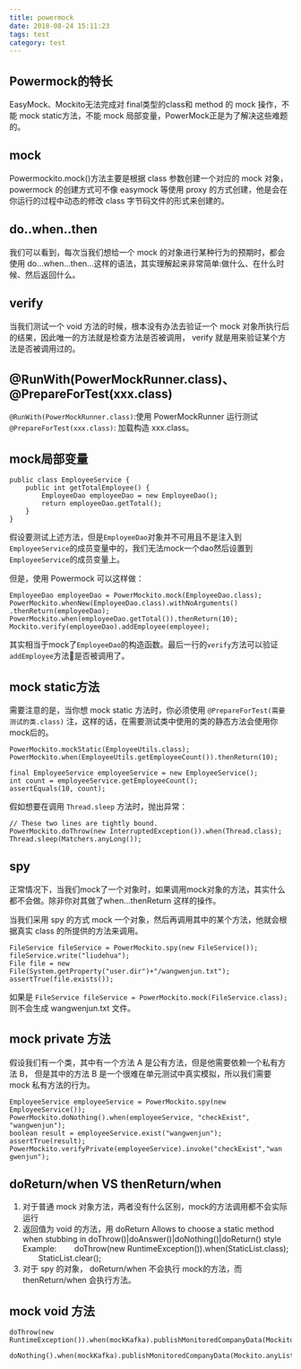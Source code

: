 ```yaml
---
title: powermock
date: 2018-08-24 15:11:23
tags: test
category: test
---
```


## Powermock的特长
EasyMock、Mockito无法完成对 final类型的class和 method 的 mock 操作，不能 mock static方法，不能 mock 局部变量，PowerMock正是为了解决这些难题的。

## mock
Powermockito.mock()方法主要是根据 class 参数创建一个对应的 mock 对象， powermock 的创建方式可不像 easymock 等使用 proxy 的方式创建，他是会在你运行的过程中动态的修改 class 字节码文件的形式来创建的。

## do..when..then
我们可以看到，每次当我们想给一个 mock 的对象进行某种行为的预期时，都会使用 do...when...then...这样的语法，其实理解起来非常简单:做什么、在什么时候、然后返回什么。

## verify
当我们测试一个 void 方法的时候，根本没有办法去验证一个 mock 对象所执行后的结果，因此唯一的方法就是检查方法是否被调用， verify 就是用来验证某个方法是否被调用过的。

## @RunWith(PowerMockRunner.class)、@PrepareForTest(xxx.class)
`@RunWith(PowerMockRunner.class)`:使用 PowerMockRunner 运行测试
`@PrepareForTest(xxx.class)`: 加载构造 xxx.class。

## mock局部变量
    public class EmployeeService {
        public int getTotalEmployee() {
            EmployeeDao employeeDao = new EmployeeDao(); 
            return employeeDao.getTotal();
        }
    }
假设要测试上述方法，但是`EmployeeDao`对象并不可用且不是注入到`EmployeeService`的成员变量中的，我们无法mock一个dao然后设置到`EmployeeService`的成员变量上。

但是，使用 Powermock 可以这样做：

    EmployeeDao employeeDao = PowerMockito.mock(EmployeeDao.class);
    PowerMockito.whenNew(EmployeeDao.class).withNoArguments() .thenReturn(employeeDao);
    PowerMockito.when(employeeDao.getTotal()).thenReturn(10);
    Mockito.verify(employeeDao).addEmployee(employee);

其实相当于mock了`EmployeeDao`的构造函数。最后一行的`verify`方法可以验证`addEmployee`方法是否被调用了。

## mock static方法
需要注意的是，当你想 mock static 方法时，你必须使用
`@PrepareForTest(需要测试的类.class)` 注，这样的话，在需要测试类中使用的类的静态方法会使用你mock后的。

    PowerMockito.mockStatic(EmployeeUtils.class);
    PowerMockito.when(EmployeeUtils.getEmployeeCount()).thenReturn(10);
 
    final EmployeeService employeeService = new EmployeeService(); 
    int count = employeeService.getEmployeeCount(); 
    assertEquals(10, count);
假如想要在调用 `Thread.sleep` 方法时，抛出异常：

    // These two lines are tightly bound.
    PowerMockito.doThrow(new InterruptedException()).when(Thread.class);
    Thread.sleep(Matchers.anyLong());

## spy
正常情况下，当我们mock了一个对象时，如果调用mock对象的方法，其实什么都不会做。除非你对其做了when...thenReturn 这样的操作。

当我们采用 spy 的方式 mock 一个对象，然后再调用其中的某个方法，他就会根据真实 class 的所提供的方法来调用。
    
    FileService fileService = PowerMockito.spy(new FileService()); 
    fileService.write("liudehua");
    File file = new File(System.getProperty("user.dir")+"/wangwenjun.txt"); 
    assertTrue(file.exists());

如果是     `FileService fileService = PowerMockito.mock(FileService.class); ` 则不会生成 wangwenjun.txt 文件。

## mock private 方法
假设我们有一个类，其中有一个方法 A 是公有方法，但是他需要依赖一个私有方法 B， 但是其中的方法 B 是一个很难在单元测试中真实模拟，所以我们需要 mock 私有方法的行为。

    EmployeeService employeeService = PowerMockito.spy(new EmployeeService());
    PowerMockito.doNothing().when(employeeService, "checkExist", "wangwenjun");
    boolean result = employeeService.exist("wangwenjun");
    assertTrue(result);
    PowerMockito.verifyPrivate(employeeService).invoke("checkExist","wan gwenjun");

## doReturn/when VS thenReturn/when
1. 对于普通 mock 对象方法，两者没有什么区别，mock的方法调用都不会实际运行
2. 返回值为 void 的方法，用 doReturn
   Allows to choose a static method when stubbing in 
   doThrow()|doAnswer()|doNothing()|doReturn() style
   Example:
      doThrow(new RuntimeException()).when(StaticList.class);
      StaticList.clear();
3. 对于 spy 的对象， doReturn/when 不会执行 mock的方法，而 thenReturn/when 会执行方法。

## mock void 方法
```
doThrow(new RuntimeException()).when(mockKafka).publishMonitoredCompanyData(Mockito.anyList());

doNothing().when(mockKafka).publishMonitoredCompanyData(Mockito.anyList());
```
